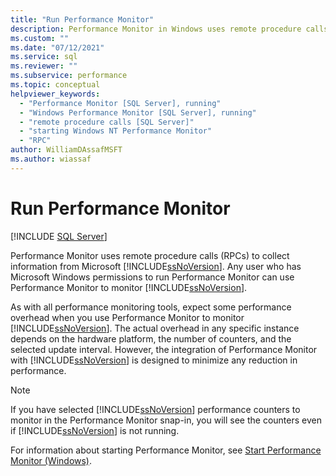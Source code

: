 ```yaml
---
title: "Run Performance Monitor"
description: Performance Monitor in Windows uses remote procedure calls to collect information from SQL Server. 
ms.custom: ""
ms.date: "07/12/2021"
ms.service: sql
ms.reviewer: ""
ms.subservice: performance
ms.topic: conceptual
helpviewer_keywords: 
  - "Performance Monitor [SQL Server], running"
  - "Windows Performance Monitor [SQL Server], running"
  - "remote procedure calls [SQL Server]"
  - "starting Windows NT Performance Monitor"
  - "RPC"
author: WilliamDAssafMSFT
ms.author: wiassaf
---
```

# Run Performance Monitor
 [!INCLUDE [SQL Server](../../includes/applies-to-version/sql-windows-only.md)]

  Performance Monitor uses remote procedure calls (RPCs) to collect information from Microsoft [!INCLUDE[ssNoVersion](../../includes/ssnoversion-md.md)]. Any user who has Microsoft Windows permissions to run Performance Monitor can use Performance Monitor to monitor [!INCLUDE[ssNoVersion](../../includes/ssnoversion-md.md)].  
  
 As with all performance monitoring tools, expect some performance overhead when you use Performance Monitor to monitor [!INCLUDE[ssNoVersion](../../includes/ssnoversion-md.md)]. The actual overhead in any specific instance depends on the hardware platform, the number of counters, and the selected update interval. However, the integration of Performance Monitor with [!INCLUDE[ssNoVersion](../../includes/ssnoversion-md.md)] is designed to minimize any reduction in performance.  
  
> [!NOTE]  
>  If you have selected [!INCLUDE[ssNoVersion](../../includes/ssnoversion-md.md)] performance counters to monitor in the Performance Monitor snap-in, you will see the counters even if [!INCLUDE[ssNoVersion](../../includes/ssnoversion-md.md)] is not running.  
  
 For information about starting Performance Monitor, see [Start Performance Monitor &#40;Windows&#41;](../../relational-databases/performance/start-system-monitor-windows.md).  
  
  
